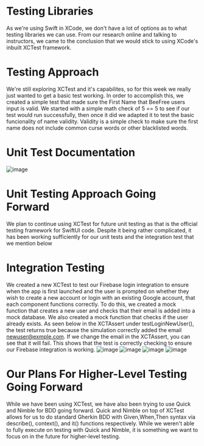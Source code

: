 # Testing Libraries
As we're using Swift in XCode, we don't have a lot of options as to what testing libraries we can use. From our research online and talking to instructors, we came to the conclusion that we would stick to using XCode's inbuilt XCTest framework. 

# Testing Approach
We're still exploring XCTest and it's capabilites, so for this week we really just wanted to get a basic test working. In order to accomplish this, we created a simple test that made sure the First Name that BeeFree users input is valid. We started with a simple math check of 5 == 5 to see if our test would run successfully, then once it did we adapted it to test the basic funcionality of name validity.  Validity is a simple check to make sure the first name does not include common curse words or other blacklisted words. 

# Unit Test Documentation
![image](https://github.com/ucsb-cs148-w24/project-pj12-appblocker/assets/52797797/de143467-c5ba-41ac-b347-33bb4db3b8dd)

# Unit Testing Approach Going Forward
We plan to continue using XCTest for future unit testing as that is the official testing framework for SwiftUI code. Despite it being rather complicated, it has been working sufficiently for our unit tests and the integration test that we mention below 

# Integration Testing 
We created a new XCTest to test our Firebase login integration to ensure when the app is first launched and the user is prompted on whether they wish to create a new account or login with an existing Google account, that each component functions correctly. To do this, we created a mock function that creates a new user and checks that their email is added into a mock database. We also created a mock function that checks if the user already exists. As seen below in the XCTAssert under testLoginNewUser(), the test returns true because the simulation correctly added the email newuser@exmple.com. If we change the email in the XCTAssert, you can see that it will fail. This shows that the test is correctly checking to ensure our Firebase integration is working.
![image](https://github.com/ucsb-cs148-w24/project-pj12-appblocker/assets/91865075/ab10584e-2c31-4979-a7fb-17410cebdd86)
![image](https://github.com/ucsb-cs148-w24/project-pj12-appblocker/assets/91865075/0de71175-baa0-48f8-89fc-98279166b643)
![image](https://github.com/ucsb-cs148-w24/project-pj12-appblocker/assets/91865075/c704e6c2-9181-43b3-af43-84d2265b1179)
![image](https://github.com/ucsb-cs148-w24/project-pj12-appblocker/assets/91865075/401b871d-156e-41aa-87cb-794c65dc39f9)

# Our Plans For Higher-Level Testing Going Forward
While we have been using XCTest, we have also been trying to use Quick and Nimble for BDD going forward. Quick and Nimble on top of XCTest allows for us to do standard Gherkin BDD with Given,When,Then syntax via describe(), context(), and it() functions respectively. While we weren't able to fully execute on testing with Quick and Nimble, it is something we want to focus on in the future for higher-level testing.
